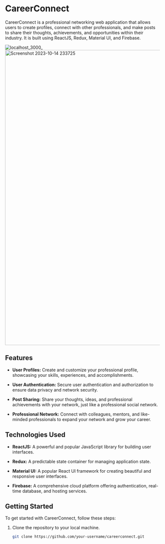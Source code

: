 # CareerConnect

CareerConnect is a professional networking web application that allows users to create profiles, connect with other professionals, and make posts to share their thoughts, achievements, and opportunities within their industry. It is built using ReactJS, Redux, Material UI, and Firebase.

![localhost_3000_](https://github.com/geek-prateek/CareerConnect/assets/71647878/542d32e5-3cc4-4816-a035-1746f0324b6a)
<img width="960" alt="Screenshot 2023-10-14 233725" src="https://github.com/geek-prateek/CareerConnect/assets/71647878/62766956-45d4-4399-b493-9ed945e478e9">

## Features

- **User Profiles:** Create and customize your professional profile, showcasing your skills, experiences, and accomplishments.

- **User Authentication:** Secure user authentication and authorization to ensure data privacy and network security.

- **Post Sharing:** Share your thoughts, ideas, and professional achievements with your network, just like a professional social network.

- **Professional Network:** Connect with colleagues, mentors, and like-minded professionals to expand your network and grow your career.

## Technologies Used

- **ReactJS:** A powerful and popular JavaScript library for building user interfaces.

- **Redux:** A predictable state container for managing application state.

- **Material UI:** A popular React UI framework for creating beautiful and responsive user interfaces.

- **Firebase:** A comprehensive cloud platform offering authentication, real-time database, and hosting services.

## Getting Started

To get started with CareerConnect, follow these steps:

1. Clone the repository to your local machine.

   ```bash
   git clone https://github.com/your-username/careerconnect.git
